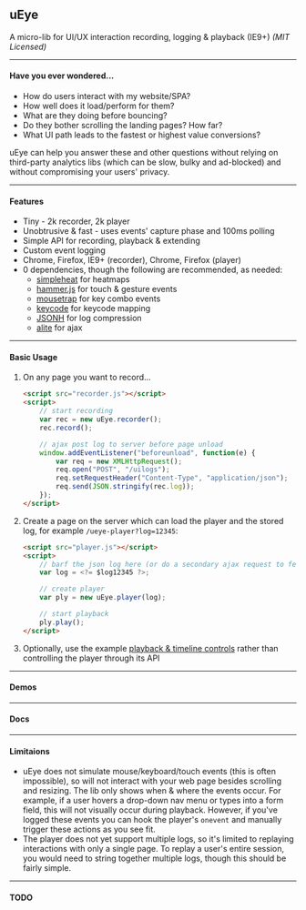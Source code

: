 uEye
----
A micro-lib for UI/UX interaction recording, logging & playback (IE9+) _(MIT Licensed)_

---
#### Have you ever wondered...

- How do users interact with my website/SPA?
- How well does it load/perform for them?
- What are they doing before bouncing?
- Do they bother scrolling the landing pages? How far?
- What UI path leads to the fastest or highest value conversions?

uEye can help you answer these and other questions without relying on third-party analytics libs (which can be slow, bulky and ad-blocked) and without compromising your users' privacy.

---
#### Features

- Tiny - 2k recorder, 2k player
- Unobtrusive & fast - uses events' capture phase and 100ms polling
- Simple API for recording, playback & extending
- Custom event logging
- Chrome, Firefox, IE9+ (recorder), Chrome, Firefox (player)
- 0 dependencies, though the following are recommended, as needed:
	- [simpleheat](https://github.com/mourner/simpleheat) for heatmaps
	- [hammer.js](https://github.com/hammerjs/hammer.js) for touch & gesture events
	- [mousetrap](https://github.com/ccampbell/mousetrap) for key combo events
	- [keycode](https://github.com/timoxley/keycode) for keycode mapping
	- [JSONH](https://github.com/WebReflection/JSONH) for log compression
	- [alite](https://github.com/chrisdavies/alite) for ajax

---
#### Basic Usage

1. On any page you want to record...

	```html
	<script src="recorder.js"></script>
	<script>
		// start recording
		var rec = new uEye.recorder();
		rec.record();

		// ajax post log to server before page unload
		window.addEventListener("beforeunload", function(e) {
			var req = new XMLHttpRequest();
			req.open("POST", "/uilogs");
			req.setRequestHeader("Content-Type", "application/json");
			req.send(JSON.stringify(rec.log));
		});
	</script>
	```

2. Create a page on the server which can load the player and the stored log, for example `/ueye-player?log=12345`:

	```html
	<script src="player.js"></script>
	<script>
		// barf the json log here (or do a secondary ajax request to fetch it)
		var log = <?= $log12345 ?>;

		// create player
		var ply = new uEye.player(log);

		// start playback
		ply.play();
	</script>
	```

3. Optionally, use the example [playback & timeline controls]("/") rather than controlling the player through its API

---
#### Demos

---
#### Docs

---
#### Limitaions

- uEye does not simulate mouse/keyboard/touch events (this is often impossible), so will not interact with your web page besides scrolling and resizing. The lib only shows when & where the events occur. For example, if a user hovers a drop-down nav menu or types into a form field, this will not visually occur during playback. However, if you've logged these events you can hook the player's `onevent` and manually trigger these actions as you see fit.
- The player does not yet support multiple logs, so it's limited to replaying interactions with only a single page. To replay a user's entire session, you would need to string together multiple logs, though this should be fairly simple.

---
#### TODO